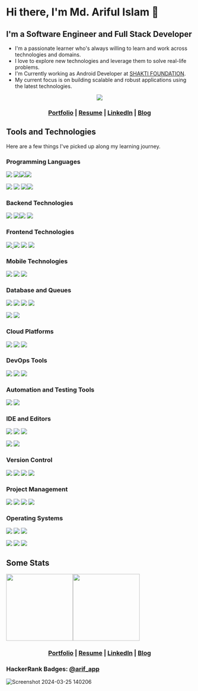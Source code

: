 # Hi there, I'm Md. Ariful Islam 👋
 
## I'm a Software Engineer and Full Stack Developer

* I'm a passionate learner who's always willing to learn and work across technologies and domains.
* I love to explore new technologies and leverage them to solve real-life problems.
* I'm Currently working as Android Developer at [SHAKTI FOUNDATION](https://www.shakti.org.bd/).
* My current focus is on building scalable and robust applications using the latest technologies.

<p  align="center"><a href="#"><img align="center" src="https://user-images.githubusercontent.com/26208205/204192045-8efb70c1-374c-4dc9-9b08-01135cab3d6e.gif"/></a></p>

<h3 align="center"><a href="https://Ariful2016.github.io/">Portfolio</a> | <a href="https://ariful2016.github.io/resume_of_ariful_islam.pdf">Resume</a> | <a href="https://linkedin.com/in/arif-android-flutter-ios">LinkedIn</a> | <a href="https://medium.com/@arifewucse2016">Blog</a></h3>

## Tools and Technologies

Here are a few things I've picked up along my learning journey.

### Programming Languages

<a href="#programming-languages"><img src="https://img.shields.io/badge/Kotlin-7F52FF.svg?style=for-the-badge&logo=Kotlin&logoColor=white"/></a> <a href="#programming-languages"><img src="https://img.shields.io/badge/Dart-0175C2.svg?style=for-the-badge&logo=Dart&logoColor=white"/></a><a href="#programming-languages"><img src="https://img.shields.io/badge/java-%23ED8B00.svg?style=for-the-badge&logo=java&logoColor=white"/></a><a href="#programming-languages"><img src="https://img.shields.io/badge/Python-3776AB.svg?style=for-the-badge&logo=Python&logoColor=white"/></a> 

<a href="#programming-languages"><img src="https://img.shields.io/badge/C-A8B9CC.svg?style=for-the-badge&logo=C&logoColor=black"/></a> <a href="#programming-languages"><img src="https://img.shields.io/badge/C%2B%2B-00599C.svg?style=for-the-badge&logo=C%2B%2B&logoColor=white"/></a> <a href="#programming-languages"><img src="https://img.shields.io/badge/C%20Sharp-239120.svg?style=for-the-badge&logo=C-Sharp&logoColor=white"/></a><a href="#programming-languages"><img src="https://img.shields.io/badge/JavaScript-F7DF1E.svg?style=for-the-badge&logo=JavaScript&logoColor=black"/></a> 

<!-- 
<a href="#programming-languages"><img src="https://img.shields.io/badge/TypeScript-3178C6.svg?style=for-the-badge&logo=TypeScript&logoColor=white"/></a> <a href="#programming-languages" style="display: none;"><img src="https://img.shields.io/badge/PHP-777BB4.svg?style=for-the-badge&logo=PHP&logoColor=white"/></a>
-->

### Backend Technologies

<a href="#backend-technologies"><img src="https://img.shields.io/badge/FastAPI-009688.svg?style=for-the-badge&logo=FastAPI&logoColor=white"/></a>  <a href="#backend-technologies"><img src="https://img.shields.io/badge/Laravel-FF2D20.svg?style=for-the-badge&logo=Laravel&logoColor=white"/></a><a href="#backend-technologies"><img src="https://img.shields.io/badge/Spring%20Boot-6DB33F.svg?style=for-the-badge&logo=Spring-Boot&logoColor=white"/></a> <a href="#backend-technologies"><img src="https://img.shields.io/badge/.NET-512BD4.svg?style=for-the-badge&logo=dotnet&logoColor=white"/></a> 

<!--
<a href="#backend-technologies"><img src="https://img.shields.io/badge/Express-000000.svg?style=for-the-badge&logo=Express&logoColor=white"/></a> <a href="#backend-technologies"><img src="https://img.shields.io/badge/NestJS-E0234E.svg?style=for-the-badge&logo=NestJS&logoColor=white"/></a><a href="#backend-technologies"><img src="https://img.shields.io/badge/Apollo%20GraphQL-311C87.svg?style=for-the-badge&logo=Apollo-GraphQL&logoColor=white"/></a>
-->

### Frontend Technologies

</a> <a href="#frontend-technologies"><img src="https://img.shields.io/badge/jetpack%20compose-4285F4.svg?style=for-the-badge&logo=jetpackcompose&logoColor=white"/> <a href="#frontend-technologies"><a href="#frontend-technologies"><img src="https://img.shields.io/badge/React-61DAFB.svg?style=for-the-badge&logo=React&logoColor=black"/></a> <a href="#frontend-technologies"><img src="https://img.shields.io/badge/jQuery-0769AD.svg?style=for-the-badge&logo=jQuery&logoColor=white"/></a> <a href="#frontend-technologies"><img src="https://img.shields.io/badge/Bootstrap-7952B3.svg?style=for-the-badge&logo=Bootstrap&logoColor=white"/></a>

<!--
</a> <a href="#frontend-technologies"><img src="https://img.shields.io/badge/Vue.js-4FC08D.svg?style=for-the-badge&logo=vuedotjs&logoColor=white"/></a> 
-->

### Mobile Technologies

<a href="#mobile-technologies"><img src="https://img.shields.io/badge/Android-3DDC84.svg?style=for-the-badge&logo=Android&logoColor=white"/></a> <a href="#mobile-technologies"><img src="https://img.shields.io/badge/ios-000000.svg?style=for-the-badge&logo=ios&logoColor=white"/></a> <a href="#mobile-technologies"><img src="https://img.shields.io/badge/Flutter-02569B.svg?style=for-the-badge&logo=Flutter&logoColor=white"/></a>

### Database and Queues

<a href="#database-and-queues"><img src="https://img.shields.io/badge/PostgreSQL-4169E1.svg?style=for-the-badge&logo=PostgreSQL&logoColor=white"/></a> <a href="#database-and-queues"><img src="https://img.shields.io/badge/MySQL-4479A1.svg?style=for-the-badge&logo=MySQL&logoColor=white"/></a> <a href="#database-and-queues"><img src="https://img.shields.io/badge/MongoDB-47A248.svg?style=for-the-badge&logo=MongoDB&logoColor=white"/></a> <a href="#database-and-queues"><img src="https://img.shields.io/badge/BigQuery-40AEF0.svg?style=for-the-badge&logo=Google&logoColor=white"/></a>

<a href="#database-and-queues"><img src="https://img.shields.io/badge/Firebase-FFCA28.svg?style=for-the-badge&logo=Firebase&logoColor=black"/></a> <a href="#database-and-queues"><img src="https://img.shields.io/badge/sqlite-003B57.svg?style=for-the-badge&logo=sqlite&logoColor=white"/></a>

### Cloud Platforms

<a href="#cloud-platforms"><img src="https://img.shields.io/badge/Amazon%20AWS-232F3E.svg?style=for-the-badge&logo=Amazon-AWS&logoColor=white"/></a> <a href="#cloud-platforms"><img src="https://img.shields.io/badge/Microsoft%20Azure-0078D4.svg?style=for-the-badge&logo=Microsoft-Azure&logoColor=white"/></a> <a href="#cloud-platforms"><img src="https://img.shields.io/badge/Google%20Cloud-4285F4.svg?style=for-the-badge&logo=Google-Cloud&logoColor=white"/></a>

### DevOps Tools

<a href="#devops-tools"><img src="https://img.shields.io/badge/Docker-2496ED.svg?style=for-the-badge&logo=Docker&logoColor=white"/></a> <a href="#devops-tools"><img src="https://img.shields.io/badge/Kubernetes-326CE5.svg?style=for-the-badge&logo=Kubernetes&logoColor=white"/></a> <a href="#devops-tools"><img src="https://img.shields.io/badge/GitHub%20Actions-2088FF.svg?style=for-the-badge&logo=GitHub-Actions&logoColor=white"/></a>

<!--
<a href="#devops-tools"><img src="https://img.shields.io/badge/Travis%20CI-3EAAAF.svg?style=for-the-badge&logo=Travis-CI&logoColor=white"/></a> <a href="#devops-tools"><img src="https://img.shields.io/badge/Cloudflare-F38020.svg?style=for-the-badge&logo=Cloudflare&logoColor=white"/></a>
-->

### Automation and Testing Tools

<a href="#automation-and-testing-tools"><img src="https://img.shields.io/badge/appium-EE376D.svg?style=for-the-badge&logo=appium&logoColor=white"/></a>  <a href="#automation-and-testing-tools"><img src="https://img.shields.io/badge/Postman-FF6C37.svg?style=for-the-badge&logo=Postman&logoColor=white"/></a>

### IDE and Editors

<a href="#ide-and-editors"><img src="https://img.shields.io/badge/Android%20Studio-3DDC84.svg?style=for-the-badge&logo=Android-Studio&logoColor=white"/></a> <a href="#ide-and-editors"><img src="https://img.shields.io/badge/xcode-147EFB.svg?style=for-the-badge&logo=xcode&logoColor=white"/></a> <a href="#ide-and-editors"><img src="https://img.shields.io/badge/intellij%20idea-000000.svg?style=for-the-badge&logo=intellijidea&logoColor=white"/></a> 

<a href="#ide-and-editors"><img src="https://img.shields.io/badge/Visual%20Studio%20Code-007ACC.svg?style=for-the-badge&logo=Visual-Studio-Code&logoColor=white"/></a>  <a href="#ide-and-editors"><img src="https://img.shields.io/badge/Visual%20Studio-5C2D91.svg?style=for-the-badge&logo=Visual-Studio&logoColor=white"/></a>

 ### Version Control

<a href="#version-control"><img src="https://img.shields.io/badge/Git-F05032.svg?style=for-the-badge&logo=Git&logoColor=white"/></a> <a href="#version-control"><img src="https://img.shields.io/badge/GitHub-181717.svg?style=for-the-badge&logo=GitHub&logoColor=white"/></a> <a href="#version-control"><img src="https://img.shields.io/badge/GitLab-FC6D26.svg?style=for-the-badge&logo=GitLab&logoColor=white"/></a> <a href="#version-control"><img src="https://img.shields.io/badge/Bitbucket-0052CC.svg?style=for-the-badge&logo=Bitbucket&logoColor=white"/></a>

### Project Management

<a href="#project-management"><img src="https://img.shields.io/badge/Jira-0052CC.svg?style=for-the-badge&logo=Jira&logoColor=white"/></a> <a href="#project-management"><img src="https://img.shields.io/badge/Trello-0052CC.svg?style=for-the-badge&logo=Trello&logoColor=white"/></a> <a href="#project-management"><img src="https://img.shields.io/badge/Azure%20DevOps-0078D7.svg?style=for-the-badge&logo=Azure-DevOps&logoColor=white"/></a> <a href="#project-management"><img src="https://img.shields.io/badge/Asana-273347.svg?style=for-the-badge&logo=Asana&logoColor=white"/></a>

### Operating Systems

<a href="#operating-systems"><img src="https://img.shields.io/badge/mac%20os-000000.svg?style=for-the-badge&logo=macos&logoColor=white"/></a> <a href="#operating-systems"><img src="https://img.shields.io/badge/windows%2010-0078D6.svg?style=for-the-badge&logo=windows10&logoColor=white"/></a> <a href="#operating-systems"><img src="https://img.shields.io/badge/Windows%2011-0078D4.svg?style=for-the-badge&logo=Windows-11&logoColor=white"/></a> 

<a href="#operating-systems"><img src="https://img.shields.io/badge/Ubuntu-E95420.svg?style=for-the-badge&logo=Ubuntu&logoColor=white"/></a> <a href="#operating-systems"><img src="https://img.shields.io/badge/Lubuntu-0068C8.svg?style=for-the-badge&logo=Lubuntu&logoColor=white"/></a> <a href="#operating-systems"><img src="https://img.shields.io/badge/CentOS-262577.svg?style=for-the-badge&logo=CentOS&logoColor=white"/></a> 

## Some Stats

<a href="https://github.com/ariful2016"><a href="#some-stats"><img src="https://github-readme-stats.vercel.app/api?username=ariful2016&count_private=true&show_icons=true" height="180" /></a></a><a href="https://github.com/ariful2016"><a href="#some-stats"><img src="https://github-readme-stats.vercel.app/api/top-langs/?username=ariful2016&langs_count=8&hide=html,css,c&layout=compact" height="180" /></a></a>

<h3 align="center"><a href="https://Ariful2016.github.io/">Portfolio</a> | <a href="https://ariful2016.github.io/resume_of_ariful_islam.pdf">Resume</a> | <a href="https://linkedin.com/in/arif-android-flutter-ios">LinkedIn</a> | <a href="https://medium.com/@arifewucse2016">Blog</a></h3>

<h3>HackerRank Badges: <a href="https://www.hackerrank.com/arif_app">@arif_app</a></h3>
<p  align="center">
 
![Screenshot 2024-03-25 140206](https://github.com/Ariful2016/Ariful2016/assets/69759406/e95200e2-50c8-41b3-8450-ac90135fa240)

</p>
